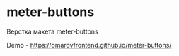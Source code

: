 # meter-buttons
Верстка макета meter-buttons

Demo - https://omarovfrontend.github.io/meter-buttons/
